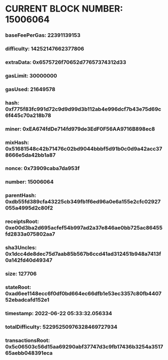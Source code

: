 # CURRENT BLOCK NUMBER: 15006064

### baseFeePerGas: 22391139153
### difficulty: 14252147662377806
### extraData: 0x6575726f70652d77657374312d33
### gasLimit: 30000000
### gasUsed: 21649578
### hash: 0xf775f83fc991d72c9d9d99d3b112ab4e996dcf7b43e75d69c6f445c70a218b78
### miner: 0xEA674fdDe714fd979de3EdF0F56AA9716B898ec8
### mixHash: 0x51681548c42b71476c02bd9044bbbf5d91b0c0d9a42acc378666e5da42bb1a87
### nonce: 0x73909caba7da953f
### number: 15006064
### parentHash: 0xdb55fd389cfa43225cb349fb1f6ed96a0e6a155e2cfc02927055a4995d2c80f2
### receiptsRoot: 0xe00d3ba2d695acfef54b997ad2a37e846ae0bb725ac86455fd2833a075802aa7
### sha3Uncles: 0x1dcc4de8dec75d7aab85b567b6ccd41ad312451b948a7413f0a142fd40d49347
### size: 127706
### stateRoot: 0xad6ee1148ecc6f0df0bd664ec66dfb1e53ec3357c80fb440752ebadcafd152e1
### timestamp: 2022-06-22 05:33:32.056334
### totalDifficulty: 52295250976328469727934
### transactionsRoot: 0x5c06503c56d15aa69290abf37747d3c9fb17436b3254a351765aebb048391eca
